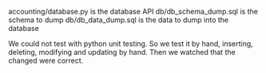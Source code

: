 accounting/database.py is the database API
db/db_schema_dump.sql is the schema to dump 
db/db_data_dump.sql is the data to dump into the database

We could not test with python unit testing. So we test it by hand, inserting, deleting, modifying and updating by hand. Then we watched that the changed were correct.